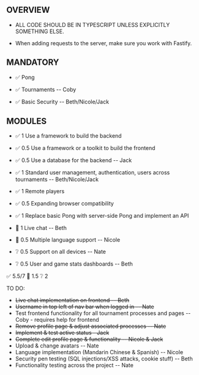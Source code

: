 
## OVERVIEW

- ALL CODE SHOULD BE IN TYPESCRIPT UNLESS EXPLICITLY SOMETHING ELSE.

- When adding requests to the server, make sure you work with Fastify.

## MANDATORY

- ✅ Pong

- ✅ Tournaments -- Coby

- ✅ Basic Security -- Beth/Nicole/Jack

## MODULES

- ✅ 1 Use a framework to build the backend

- ✅ 0.5 Use a framework or a toolkit to build the frontend

- ✅ 0.5 Use a database for the backend -- Jack

- ✅ 1 Standard user management, authentication, users across tournaments -- Beth/Nicole/Jack

- ✅ 1 Remote players

- ✅  0.5 Expanding browser compatibility

- ✅ 1 Replace basic Pong with server-side Pong and implement an API

- 🔧 1 Live chat -- Beth

- 🔧 0.5 Multiple language support -- Nicole
  
- ❔ 0.5 Support on all devices -- Nate

- ❔ 0.5 User and game stats dashboards -- Beth

✅ 5.5/7
🔧 1.5
❔ 2


TO DO:
- ~~Live chat implementation on frontend -- Beth~~
- ~~Username in top left of nav bar when logged in -- Nate~~
- Test frontend functionality for all tournament processes and pages -- Coby - requires help for frontend
- ~~Remove profile page & adjust associated processes -- Nate~~
- ~~Implement & test active status - Jack~~
- ~~Complete edit profile page & functionality -- Nicole & Jack~~
- Upload & change avatars -- Nate
- Language implementation (Mandarin Chinese & Spanish) -- Nicole
- Security pen testing (SQL injections/XSS attacks, cookie stuff) -- Beth
- Functionality testing across the project -- Nate
